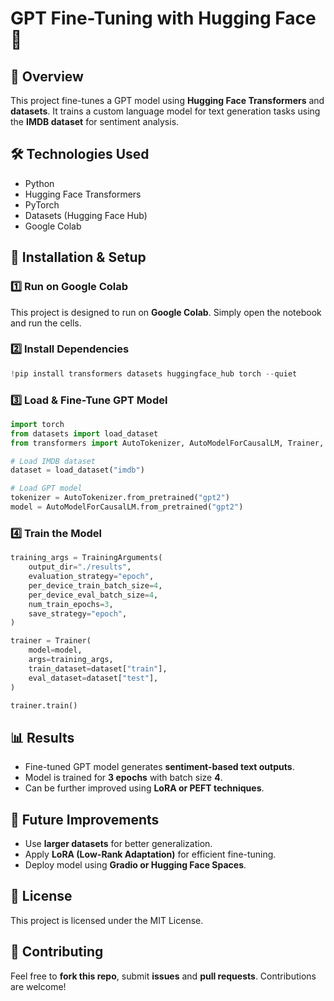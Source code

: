 # GPT Fine-Tuning with Hugging Face 🚀

## 📌 Overview
This project fine-tunes a GPT model using **Hugging Face Transformers** and **datasets**. It trains a custom language model for text generation tasks using the **IMDB dataset** for sentiment analysis.

## 🛠️ Technologies Used
- Python
- Hugging Face Transformers
- PyTorch
- Datasets (Hugging Face Hub)
- Google Colab

## 🚀 Installation & Setup
### 1️⃣ Run on Google Colab
This project is designed to run on **Google Colab**. Simply open the notebook and run the cells.

### 2️⃣ Install Dependencies
```python
!pip install transformers datasets huggingface_hub torch --quiet
```

### 3️⃣ Load & Fine-Tune GPT Model
```python
import torch
from datasets import load_dataset
from transformers import AutoTokenizer, AutoModelForCausalLM, Trainer, TrainingArguments

# Load IMDB dataset
dataset = load_dataset("imdb")

# Load GPT model
tokenizer = AutoTokenizer.from_pretrained("gpt2")
model = AutoModelForCausalLM.from_pretrained("gpt2")
```

### 4️⃣ Train the Model
```python
training_args = TrainingArguments(
    output_dir="./results",
    evaluation_strategy="epoch",
    per_device_train_batch_size=4,
    per_device_eval_batch_size=4,
    num_train_epochs=3,
    save_strategy="epoch",
)

trainer = Trainer(
    model=model,
    args=training_args,
    train_dataset=dataset["train"],
    eval_dataset=dataset["test"],
)

trainer.train()
```

## 📊 Results
- Fine-tuned GPT model generates **sentiment-based text outputs**.
- Model is trained for **3 epochs** with batch size **4**.
- Can be further improved using **LoRA or PEFT techniques**.

## 📌 Future Improvements
- Use **larger datasets** for better generalization.
- Apply **LoRA (Low-Rank Adaptation)** for efficient fine-tuning.
- Deploy model using **Gradio or Hugging Face Spaces**.

## 📜 License
This project is licensed under the MIT License.

## 🤝 Contributing
Feel free to **fork this repo**, submit **issues** and **pull requests**. Contributions are welcome!
